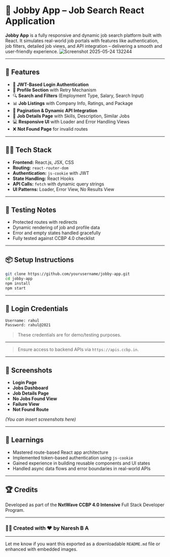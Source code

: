 # 💼 Jobby App – Job Search React Application

**Jobby App** is a fully responsive and dynamic job search platform built with React. It simulates real-world job portals with features like authentication, job filters, detailed job views, and API integration – delivering a smooth and user-friendly experience.
![Screenshot 2025-05-24 132244](https://github.com/user-attachments/assets/6b10ed96-6728-4860-8872-5d8403dbe5ef)


---

## 🚀 Features

* 🔐 **JWT-Based Login Authentication**
* 📄 **Profile Section** with Retry Mechanism
* 🔍 **Search and Filters** (Employment Type, Salary, Search Input)
* 📊 **Job Listings** with Company Info, Ratings, and Package
* 🔁 **Pagination & Dynamic API Integration**
* 📝 **Job Details Page** with Skills, Description, Similar Jobs
* 💻 **Responsive UI** with Loader and Error Handling Views
* ❌ **Not Found Page** for invalid routes

---

## 🧑‍💻 Tech Stack

* **Frontend:** React.js, JSX, CSS
* **Routing:** `react-router-dom`
* **Authentication:** `js-cookie` with JWT
* **State Handling:** React Hooks
* **API Calls:** `fetch` with dynamic query strings
* **UI Patterns:** Loader, Error View, No Results View

---

## 🧪 Testing Notes

* Protected routes with redirects
* Dynamic rendering of job and profile data
* Error and empty states handled gracefully
* Fully tested against CCBP 4.0 checklist

---

## 📦 Setup Instructions

```bash
git clone https://github.com/yourusername/jobby-app.git
cd jobby-app
npm install
npm start
```
---

## 🧪 Login Credentials

```bash
Username: rahul
Password: rahul@2021
```

> These credentials are for demo/testing purposes.

---

> Ensure access to backend APIs via `https://apis.ccbp.in`.

---

## 📸 Screenshots

* **Login Page**
* **Jobs Dashboard**
* **Job Details Page**
* **No Jobs Found View**
* **Failure View**
* **Not Found Route**

*(You can insert screenshots here)*

---

## 🧠 Learnings

* Mastered route-based React app architecture
* Implemented token-based authentication using `js-cookie`
* Gained experience in building reusable components and UI states
* Handled async data flows and error boundaries in real-world APIs

---

## 🏆 Credits

Developed as part of the **NxtWave CCBP 4.0 Intensive** Full Stack Developer Program.

---

### 👨‍💻 Created with ❤️ by **Naresh B A**

---

Let me know if you want this exported as a downloadable `README.md` file or enhanced with embedded images.
